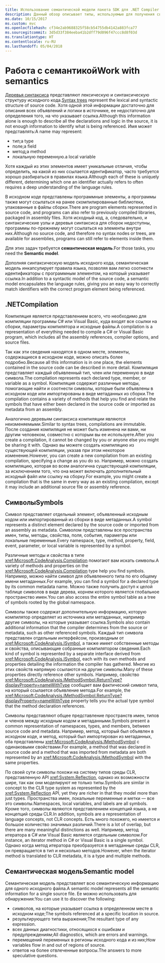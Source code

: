```yaml
---
title: Использование семантической модели пакета SDK для .NET Compiler Platform
description: Данный обзор описывает типы, используемые для получения сведений о семантической модели кода и управления ею.
ms.date: 10/15/2017
ms.custom: mvc
ms.openlocfilehash: cf34e2ab9688325f58cb54755db4142a883fca77
ms.sourcegitcommit: 3d5d33f384eeba41b2dff79d096f47ccc8d8f03d
ms.translationtype: HT
ms.contentlocale: ru-RU
ms.lasthandoff: 05/04/2018
---
```

# <a name="work-with-semantics"></a><span data-ttu-id="fbdf2-103">Работа с семантикой</span><span class="sxs-lookup"><span data-stu-id="fbdf2-103">Work with semantics</span></span>

<span data-ttu-id="fbdf2-104">[Деревья синтаксиса](work-with-syntax.md) представляют лексическую и синтаксическую структуру исходного кода.</span><span class="sxs-lookup"><span data-stu-id="fbdf2-104">[Syntax trees](work-with-syntax.md) represent the lexical and syntactic structure of source code.</span></span> <span data-ttu-id="fbdf2-105">Хотя одной этой информации достаточно для описания всех объявлений и логики в источнике, ее недостаточно для определения того, на что указывает ссылка.</span><span class="sxs-lookup"><span data-stu-id="fbdf2-105">Although this information alone is enough to describe all the declarations and logic in the source, it is not enough information to identify what is being referenced.</span></span> <span data-ttu-id="fbdf2-106">Имя может представлять:</span><span class="sxs-lookup"><span data-stu-id="fbdf2-106">A name may represent:</span></span>

- <span data-ttu-id="fbdf2-107">тип;</span><span class="sxs-lookup"><span data-stu-id="fbdf2-107">a type</span></span>
- <span data-ttu-id="fbdf2-108">поле;</span><span class="sxs-lookup"><span data-stu-id="fbdf2-108">a field</span></span>
- <span data-ttu-id="fbdf2-109">метод;</span><span class="sxs-lookup"><span data-stu-id="fbdf2-109">a method</span></span>
- <span data-ttu-id="fbdf2-110">локальную переменную.</span><span class="sxs-lookup"><span data-stu-id="fbdf2-110">a local variable</span></span>

<span data-ttu-id="fbdf2-111">Хотя каждый из этих элементов имеет уникальные отличия, чтобы определить, на какой из них ссылается идентификатор, часто требуется хорошо разбираться в правилах языка.</span><span class="sxs-lookup"><span data-stu-id="fbdf2-111">Although each of these is uniquely different, determining which one an identifier actually refers to often requires a deep understanding of the language rules.</span></span> 

<span data-ttu-id="fbdf2-112">В исходном коде представлены программные элементы, а программы также могут ссылаться на ранее скомпилированные библиотеки, упакованные в файлы сборки.</span><span class="sxs-lookup"><span data-stu-id="fbdf2-112">There are program elements represented in source code, and programs can also refer to previously compiled libraries, packaged in assembly files.</span></span> <span data-ttu-id="fbdf2-113">Хотя исходный код, а, следовательно, и синтаксические узлы и деревья синтаксиса для сборок недоступны, программы по-прежнему могут ссылаться на элементы внутри них.</span><span class="sxs-lookup"><span data-stu-id="fbdf2-113">Although no source code, and therefore no syntax nodes or trees, are available for assemblies, programs can still refer to elements inside them.</span></span>

<span data-ttu-id="fbdf2-114">Для этих задач требуется **семантическая модель**.</span><span class="sxs-lookup"><span data-stu-id="fbdf2-114">For those tasks, you need the **Semantic model**.</span></span>

<span data-ttu-id="fbdf2-115">Дополняя синтаксическую модель исходного кода, семантическая модель инкапсулирует правила языка, позволяя вам легко соотнести идентификаторы с программным элементом, на который указывает ссылка.</span><span class="sxs-lookup"><span data-stu-id="fbdf2-115">In addition to a syntactic model of the source code, a semantic model encapsulates the language rules, giving you an easy way to correctly match identifiers with the correct program element being referenced.</span></span>

## <a name="compilation"></a><span data-ttu-id="fbdf2-116">.NET</span><span class="sxs-lookup"><span data-stu-id="fbdf2-116">Compilation</span></span>

<span data-ttu-id="fbdf2-117">Компиляция является представлением всего, что необходимо для компиляции программы C# или Visual Basic, куда входят все ссылки на сборки, параметры компилятора и исходные файлы.</span><span class="sxs-lookup"><span data-stu-id="fbdf2-117">A compilation is a representation of everything needed to compile a C# or Visual Basic program, which includes all the assembly references, compiler options, and source files.</span></span> 

<span data-ttu-id="fbdf2-118">Так как эти сведения находятся в одном месте, элементы, содержащиеся в исходном коде, можно описать более подробно.</span><span class="sxs-lookup"><span data-stu-id="fbdf2-118">Because all this information is in one place, the elements contained in the source code can be described in more detail.</span></span> <span data-ttu-id="fbdf2-119">Компиляция представляет каждый объявленный тип, член или переменную в виде символа.</span><span class="sxs-lookup"><span data-stu-id="fbdf2-119">The compilation represents each declared type, member, or variable as a symbol.</span></span> <span data-ttu-id="fbdf2-120">Компиляция содержит различные методы, помогающие найти и соотнести символы, которые были объявлены в исходном коде или импортированы в виде метаданных из сборки.</span><span class="sxs-lookup"><span data-stu-id="fbdf2-120">The compilation contains a variety of methods that help you find and relate the symbols that have either been declared in the source code or imported as metadata from an assembly.</span></span>

<span data-ttu-id="fbdf2-121">Аналогично деревьям синтаксиса компиляции являются неизменяемыми.</span><span class="sxs-lookup"><span data-stu-id="fbdf2-121">Similar to syntax trees, compilations are immutable.</span></span> <span data-ttu-id="fbdf2-122">После создания компиляция не может быть изменена ни вами, ни другим человеком, совместно с которым вы ее используете.</span><span class="sxs-lookup"><span data-stu-id="fbdf2-122">After you create a compilation, it cannot be changed by you or anyone else you might be sharing it with.</span></span> <span data-ttu-id="fbdf2-123">Однако вы можете создать компиляцию из существующей компиляции, указав при этом некоторое изменение.</span><span class="sxs-lookup"><span data-stu-id="fbdf2-123">However, you can create a new compilation from an existing compilation, specifying a change as you do so.</span></span> <span data-ttu-id="fbdf2-124">Например, можно создать компиляцию, которая во всем аналогична существующей компиляции, за исключением того, что она может включать дополнительный исходный файл или ссылку на сборку.</span><span class="sxs-lookup"><span data-stu-id="fbdf2-124">For example, you might create a compilation that is the same in every way as an existing compilation, except it may include an additional source file or assembly reference.</span></span>

## <a name="symbols"></a><span data-ttu-id="fbdf2-125">Символы</span><span class="sxs-lookup"><span data-stu-id="fbdf2-125">Symbols</span></span>

<span data-ttu-id="fbdf2-126">Символ представляет отдельный элемент, объявленный исходным кодом или импортированный из сборки в виде метаданных.</span><span class="sxs-lookup"><span data-stu-id="fbdf2-126">A symbol represents a distinct element declared by the source code or imported from an assembly as metadata.</span></span> <span data-ttu-id="fbdf2-127">Символом представлены все пространства имен, типы, методы, свойства, поля, события, параметры или локальные переменные.</span><span class="sxs-lookup"><span data-stu-id="fbdf2-127">Every namespace, type, method, property, field, event, parameter, or local variable is represented by a symbol.</span></span> 

<span data-ttu-id="fbdf2-128">Различные методы и свойства в типе <xref:Microsoft.CodeAnalysis.Compilation> помогают вам искать символы.</span><span class="sxs-lookup"><span data-stu-id="fbdf2-128">A variety of methods and properties on the <xref:Microsoft.CodeAnalysis.Compilation> type help you find symbols.</span></span> <span data-ttu-id="fbdf2-129">Например, можно найти символ для объявленного типа по его общему имени метаданных.</span><span class="sxs-lookup"><span data-stu-id="fbdf2-129">For example, you can find a symbol for a declared type by its common metadata name.</span></span> <span data-ttu-id="fbdf2-130">Можно также получить доступ к целой таблице символов в виде дерева, корнем которого является глобальное пространство имен.</span><span class="sxs-lookup"><span data-stu-id="fbdf2-130">You can also access the entire symbol table as a tree of symbols rooted by the global namespace.</span></span>

<span data-ttu-id="fbdf2-131">Символы также содержат дополнительную информацию, которую компилятор определяет из источника или метаданных, например другие символы, на которые указывает ссылка.</span><span class="sxs-lookup"><span data-stu-id="fbdf2-131">Symbols also contain additional information that the compiler determines from the source or metadata, such as other referenced symbols.</span></span> <span data-ttu-id="fbdf2-132">Каждый тип символа представлен отдельным интерфейсом, производным от <xref:Microsoft.CodeAnalysis.ISymbol>, а также имеет собственные методы и свойства, описывающие собранные компилятором сведения.</span><span class="sxs-lookup"><span data-stu-id="fbdf2-132">Each kind of symbol is represented by a separate interface derived from <xref:Microsoft.CodeAnalysis.ISymbol>, each with its own methods and properties detailing the information the compiler has gathered.</span></span> <span data-ttu-id="fbdf2-133">Многие из этих свойств напрямую ссылаются на другие символы.</span><span class="sxs-lookup"><span data-stu-id="fbdf2-133">Many of these properties directly reference other symbols.</span></span> <span data-ttu-id="fbdf2-134">Например, свойство <xref:Microsoft.CodeAnalysis.IMethodSymbol.ReturnType?displayProperty=nameWithType> сообщает вам фактический символ типа, на который ссылается объявление метода.</span><span class="sxs-lookup"><span data-stu-id="fbdf2-134">For example, the <xref:Microsoft.CodeAnalysis.IMethodSymbol.ReturnType?displayProperty=nameWithType> property tells you the actual type symbol that the method declaration references.</span></span>

<span data-ttu-id="fbdf2-135">Символы представляют общее представление пространств имен, типов и членов между исходным кодом и метаданными.</span><span class="sxs-lookup"><span data-stu-id="fbdf2-135">Symbols present a common representation of namespaces, types, and members, between source code and metadata.</span></span> <span data-ttu-id="fbdf2-136">Например, метод, который был объявлен в исходном коде, и метод, который был импортирован из метаданных, оба представлены <xref:Microsoft.CodeAnalysis.IMethodSymbol> с одинаковыми свойствами.</span><span class="sxs-lookup"><span data-stu-id="fbdf2-136">For example, a method that was declared in source code and a method that was imported from metadata are both represented by an <xref:Microsoft.CodeAnalysis.IMethodSymbol> with the same properties.</span></span>

<span data-ttu-id="fbdf2-137">По своей сути символы похожи на систему типов среды CLR, представленную API <xref:System.Reflection>, однако их возможности шире, так как они моделируют не только типы.</span><span class="sxs-lookup"><span data-stu-id="fbdf2-137">Symbols are similar in concept to the CLR type system as represented by the <xref:System.Reflection> API, yet they are richer in that they model more than just types.</span></span> <span data-ttu-id="fbdf2-138">Пространства имен, локальные переменные и метки — все это символы.</span><span class="sxs-lookup"><span data-stu-id="fbdf2-138">Namespaces, local variables, and labels are all symbols.</span></span> <span data-ttu-id="fbdf2-139">Кроме того, символы являются представлением концепций языка, а не концепций среды CLR.</span><span class="sxs-lookup"><span data-stu-id="fbdf2-139">In addition, symbols are a representation of language concepts, not CLR concepts.</span></span> <span data-ttu-id="fbdf2-140">Есть много похожего, но имеется и большое количество значимых различий.</span><span class="sxs-lookup"><span data-stu-id="fbdf2-140">There is a lot of overlap, but there are many meaningful distinctions as well.</span></span> <span data-ttu-id="fbdf2-141">Например, метод итератора в C# или Visual Basic является отдельным символом.</span><span class="sxs-lookup"><span data-stu-id="fbdf2-141">For instance, an iterator method in C# or Visual Basic is a single symbol.</span></span> <span data-ttu-id="fbdf2-142">Однако когда метод итератора преобразуется в метаданные среды CLR, он превращается в тип и несколько методов.</span><span class="sxs-lookup"><span data-stu-id="fbdf2-142">However, when the iterator method is translated to CLR metadata, it is a type and multiple methods.</span></span>

## <a name="semantic-model"></a><span data-ttu-id="fbdf2-143">Семантическая модель</span><span class="sxs-lookup"><span data-stu-id="fbdf2-143">Semantic model</span></span>

<span data-ttu-id="fbdf2-144">Семантическая модель представляет всю семантическую информацию для одного исходного файла.</span><span class="sxs-lookup"><span data-stu-id="fbdf2-144">A semantic model represents all the semantic information for a single source file.</span></span> <span data-ttu-id="fbdf2-145">Ее можно использовать для обнаружения:</span><span class="sxs-lookup"><span data-stu-id="fbdf2-145">You can use it to discover the following:</span></span> 

* <span data-ttu-id="fbdf2-146">символов, на которые указывает ссылка в определенном месте в исходном коде;</span><span class="sxs-lookup"><span data-stu-id="fbdf2-146">The symbols referenced at a specific location in source.</span></span>
* <span data-ttu-id="fbdf2-147">результирующего типа выражения;</span><span class="sxs-lookup"><span data-stu-id="fbdf2-147">The resultant type of any expression.</span></span>
* <span data-ttu-id="fbdf2-148">всех данных диагностики, относящихся к ошибкам и предупреждениям;</span><span class="sxs-lookup"><span data-stu-id="fbdf2-148">All diagnostics, which are errors and warnings.</span></span>
* <span data-ttu-id="fbdf2-149">перемещений переменных в регионы исходного кода и из них;</span><span class="sxs-lookup"><span data-stu-id="fbdf2-149">How variables flow in and out of regions of source.</span></span>
* <span data-ttu-id="fbdf2-150">ответов на более отвлеченные вопросы.</span><span class="sxs-lookup"><span data-stu-id="fbdf2-150">The answers to more speculative questions.</span></span>

